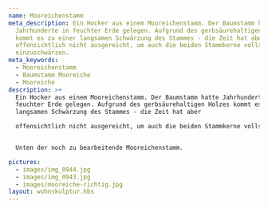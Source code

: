 ```yaml
---
name: Mooreichenstamm
meta_description: Ein Hocker aus einem Mooreichenstamm. Der Baumstamm hatte
  Jahrhunderte in feuchter Erde gelegen. Aufgrund des gerbsäurehaltigen Holzes
  kommt es zu einer langsamen Schwärzung des Stammes - die Zeit hat aber
  offensichtlich nicht ausgereicht, um auch die beiden Stammkerne vollständig
  einzuschwärzen.
meta_keywords:
  - Mooreichenstamm
  - Baumstamm Mooreiche
  - Mooreiche
description: >+
  Ein Hocker aus einem Mooreichenstamm. Der Baumstamm hatte Jahrhunderte in
  feuchter Erde gelegen. Aufgrund des gerbsäurehaltigen Holzes kommt es zu einer
  langsamen Schwärzung des Stammes - die Zeit hat aber

  offensichtlich nicht ausgereicht, um auch die beiden Stammkerne vollständig einzuschwärzen.


  Unten der noch zu bearbeitende Mooreichenstamm.

pictures:
  - images/img_0944.jpg
  - images/img_0943.jpg
  - images/mooreiche-richtig.jpg
layout: wohnskulptur.hbs
---
```

